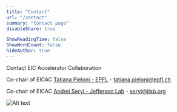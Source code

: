 ```yaml
---
title: "Contact"
url: "/contact"
summary: "Contact page"
disableShare: true

ShowReadingTime: false
ShowWordCount: false
hideAuthor: true
---
```


Contact EIC Accelerator Collaboration

Co-chair of EICAC [Tatiana Pieloni - EPFL](https://people.epfl.ch/tatiana.pieloni) - [tatiana.pieloni@epfl.ch](mailto:tatiana.pieloni@epfl.ch)

Co-chair of EICAC [Andrei Seryi - Jefferson Lab](https://www.odu.edu/sci/article/odu-physics-professor-to-co-lead-a-collaboration-between-two-national-labs-as-part-of) - [seryi@jlab.org](mailto:seryi@jlab.org)

![Alt text](images/diagram1.jpg)
